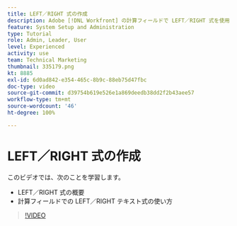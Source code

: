```yaml
---
title: LEFT／RIGHT 式の作成
description: Adobe [!DNL Workfront] の計算フィールドで LEFT／RIGHT 式を使用する方法を説明します。
feature: System Setup and Administration
type: Tutorial
role: Admin, Leader, User
level: Experienced
activity: use
team: Technical Marketing
thumbnail: 335179.png
kt: 8885
exl-id: 6d0ad842-e354-465c-8b9c-88eb75d47fbc
doc-type: video
source-git-commit: d39754b619e526e1a869deedb38dd2f2b43aee57
workflow-type: tm+mt
source-wordcount: '46'
ht-degree: 100%

---
```


# LEFT／RIGHT 式の作成

このビデオでは、次のことを学習します。

* LEFT／RIGHT 式の概要
* 計算フィールドでの LEFT／RIGHT テキスト式の使い方

>[!VIDEO](https://video.tv.adobe.com/v/335179/?quality=12)
